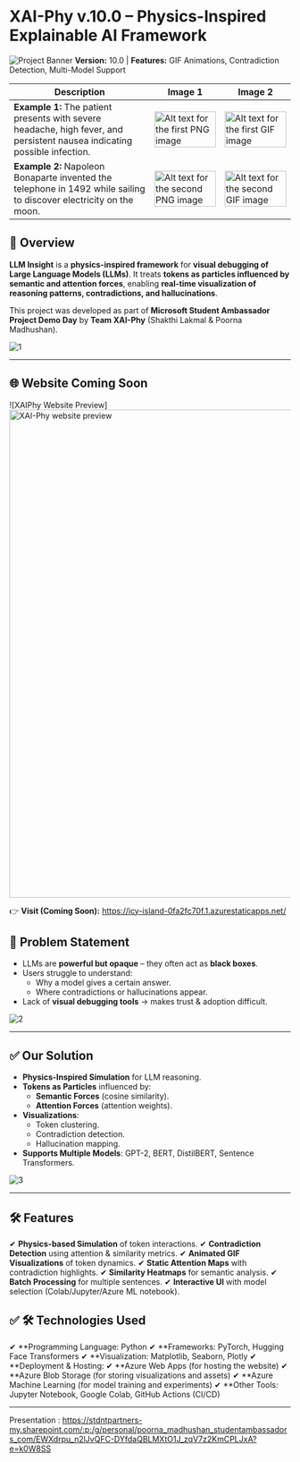 # **XAI-Phy v.10.0 – Physics-Inspired Explainable AI Framework**
![Project Banner](https://img.shields.io/badge/Explainable%20AI-Physics%20Inspired-blue)
**Version:** 10.0 | **Features:** GIF Animations, Contradiction Detection, Multi-Model Support

<table>
  <thead>
    <tr>
      <th width="50%">Description</th>
      <th width="25%">Image 1</th>
      <th width="25%">Image 2</th>
    </tr>
  </thead>
  <tbody>
    <tr>
      <td><b>Example 1:</b> The patient presents with severe headache, high fever, and persistent nausea indicating possible infection.</td>
      <td><img src="https://github.com/user-attachments/assets/72ad2772-7826-4c82-bb7e-1df34b4f6dad" alt="Alt text for the first PNG image" width="100%"></td>
      <td><img src="https://github.com/user-attachments/assets/e05ca3f9-e1e0-4c00-9bd5-dd7c65362295" alt="Alt text for the first GIF image" width="100%"></td>
    </tr>
    <tr>
      <td><b>Example 2:</b> Napoleon Bonaparte invented the telephone in 1492 while sailing to discover electricity on the moon.</td>
      <td><img src="https://github.com/user-attachments/assets/2e507460-2928-4252-83aa-dc0d68e4506c" alt="Alt text for the second PNG image" width="100%"></td>
      <td><img src="https://github.com/user-attachments/assets/27c2dd61-c53a-464f-adbd-7b5a3dd292cd" alt="Alt text for the second GIF image" width="100%"></td>
    </tr>
  </tbody>
</table>


## **📌 Overview**
**LLM Insight** is a **physics-inspired framework** for **visual debugging of Large Language Models (LLMs)**. It treats **tokens as particles influenced by semantic and attention forces**, enabling **real-time visualization of reasoning patterns, contradictions, and hallucinations**.

This project was developed as part of **Microsoft Student Ambassador Project Demo Day** by **Team XAI-Phy** (Shakthi Lakmal & Poorna Madhushan).

![1](screenshots/slide_1.png)

---
## 🌐 Website Coming Soon
![XAIPhy Website Preview] 
<img width="1920" height="872" alt="XAI-Phy website preview" src="https://github.com/user-attachments/assets/c40ea801-bd58-443e-ad5a-ced3847ea554" />

👉 **Visit (Coming Soon):** https://icy-island-0fa2fc70f.1.azurestaticapps.net/

## **🎯 Problem Statement**
- LLMs are **powerful but opaque** – they often act as **black boxes**.
- Users struggle to understand:
  - Why a model gives a certain answer.
  - Where contradictions or hallucinations appear.
- Lack of **visual debugging tools** → makes trust & adoption difficult.

![2](screenshots/slide_2.png)

---

## **✅ Our Solution**
- **Physics-Inspired Simulation** for LLM reasoning.
- **Tokens as Particles** influenced by:
  - **Semantic Forces** (cosine similarity).
  - **Attention Forces** (attention weights).
- **Visualizations**:
  - Token clustering.
  - Contradiction detection.
  - Hallucination mapping.
- **Supports Multiple Models**: GPT-2, BERT, DistilBERT, Sentence Transformers.

![3](screenshots/slide_3.png)

---

## **🛠 Features**
✔ **Physics-based Simulation** of token interactions.
✔ **Contradiction Detection** using attention & similarity metrics.
✔ **Animated GIF Visualizations** of token dynamics.
✔ **Static Attention Maps** with contradiction highlights.
✔ **Similarity Heatmaps** for semantic analysis.
✔ **Batch Processing** for multiple sentences.
✔ **Interactive UI** with model selection (Colab/Jupyter/Azure ML notebook).

## **✅ 🛠 Technologies Used**

✔ **Programming Language: Python
✔ **Frameworks: PyTorch, Hugging Face Transformers
✔ **Visualization: Matplotlib, Seaborn, Plotly
✔ **Deployment & Hosting:
 ✔ **Azure Web Apps (for hosting the website)
 ✔ **Azure Blob Storage (for storing visualizations and assets)
 ✔ **Azure Machine Learning (for model training and experiments)
 ✔ **Other Tools: Jupyter Notebook, Google Colab, GitHub Actions (CI/CD)

---
Presentation : https://stdntpartners-my.sharepoint.com/:p:/g/personal/poorna_madhushan_studentambassadors_com/EWXdrpu_n2lJvQFC-DYfdaQBLMXtO1J_zqV7z2KmCPLJxA?e=k0W8SS

















